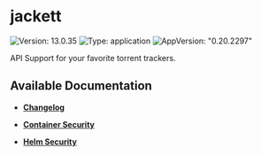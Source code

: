 # jackett

![Version: 13.0.35](https://img.shields.io/badge/Version-13.0.35-informational?style=flat-square) ![Type: application](https://img.shields.io/badge/Type-application-informational?style=flat-square) ![AppVersion: "0.20.2297"](https://img.shields.io/badge/AppVersion-"0.20.2297"-informational?style=flat-square)

API Support for your favorite torrent trackers.

## Available Documentation

- [**Changelog**](CHANGELOG)

- [**Container Security**](container-security)

- [**Helm Security**](helm-security)

